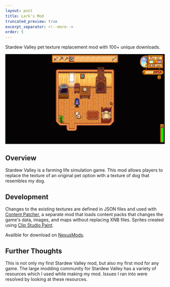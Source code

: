 ```yaml
---
layout: post
title: Lark's Mod
truncated_preview: true
excerpt_separator: <!--more-->
order: 5
---  
```


Stardew Valley pet texture replacement mod with 100+ unique downloads. 

![Lark's Mod](works\mod-resize.png)

## Overview
Stardew Valley is a farming life simulation game. This mod allows players to replace the texture of an original pet option with a texture of dog that resembles my dog. 

## Development
Changes to the existing textures are defined in JSON files and used with [Content Patcher](https://www.nexusmods.com/stardewvalley/mods/1915), a separate mod that loads content packs that changes the game's data, images, and maps without replacing XNB files. Sprites created using [Clip Studio Paint](https://www.clipstudio.net/en/).

Availble for download on [NexusMods](https://www.nexusmods.com/stardewvalley/mods/17889). 

<!--more-->

## Further Thoughts
This is not only my first Stardew Valley mod, but also my first mod for any game. The large modding community for Stardew Valley has a variety of resources which I used while making my mod. Issues I ran into were resolved by looking at these resources. 